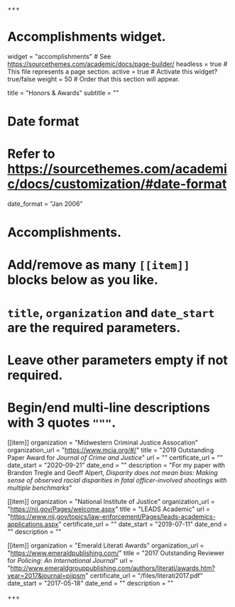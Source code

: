 +++
# Accomplishments widget.
widget = "accomplishments"  # See https://sourcethemes.com/academic/docs/page-builder/
headless = true  # This file represents a page section.
active = true  # Activate this widget? true/false
weight = 50  # Order that this section will appear.

title = "Honors & Awards"
subtitle = ""

# Date format
#   Refer to https://sourcethemes.com/academic/docs/customization/#date-format
date_format = "Jan 2006"

# Accomplishments.
#   Add/remove as many `[[item]]` blocks below as you like.
#   `title`, `organization` and `date_start` are the required parameters.
#   Leave other parameters empty if not required.
#   Begin/end multi-line descriptions with 3 quotes `"""`.

[[item]]
  organization = "Midwestern Criminal Justice Assocation"
  organization_url = "https://www.mcja.org/#/"
  title = "2019 Outstanding Paper Award for *Journal of Crime and Justice*"
  url = ""
  certificate_url = ""
  date_start = "2020-09-21"
  date_end = ""
  description = "For my paper with Brandon Tregle and Geoff Alpert, *Disparity does not mean bias: Making sense of observed racial disparities in fatal officer-involved shootings with multiple benchmarks*"
  
[[item]]
  organization = "National Institute of Justice"
  organization_url = "https://nij.gov/Pages/welcome.aspx"
  title = "LEADS Academic"
  url = "https://www.nij.gov/topics/law-enforcement/Pages/leads-academics-applications.aspx"
  certificate_url = ""
  date_start = "2019-07-11"
  date_end = ""
  description = ""

[[item]]
  organization = "Emerald Literati Awards"
  organization_url = "https://www.emeraldpublishing.com/"
  title = "2017 Outstanding Reviewer for _Policing: An International Journal_"
  url = "http://www.emeraldgrouppublishing.com/authors/literati/awards.htm?year=2017&journal=pijpsm"
  certificate_url = "/files/literati2017.pdf"
  date_start = "2017-05-18"
  date_end = ""
  description = ""

+++
